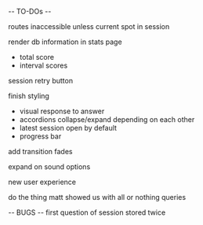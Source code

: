 
-- TO-DOs --

routes inaccessible unless current spot in session

render db information in stats page
- total score
- interval scores

session retry button

finish styling
- visual response to answer
- accordions collapse/expand depending on each other
- latest session open by default
- progress bar

add transition fades

expand on sound options

new user experience

do the thing matt showed us with all or nothing queries

-- BUGS --
first question of session stored twice